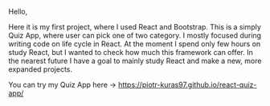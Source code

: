 Hello,

Here it is my first project, where I used React and Bootstrap. This is a simply Quiz App, where user can pick one of two category. I mostly focused during writing code on life cycle in React.
At the moment I spend only few hours on study React, but I wanted to check how much this framework can offer. In the nearest future I have a goal to mainly study React and make a new, more expanded projects.

You can try my Quiz App here -> https://piotr-kuras97.github.io/react-quiz-app/
